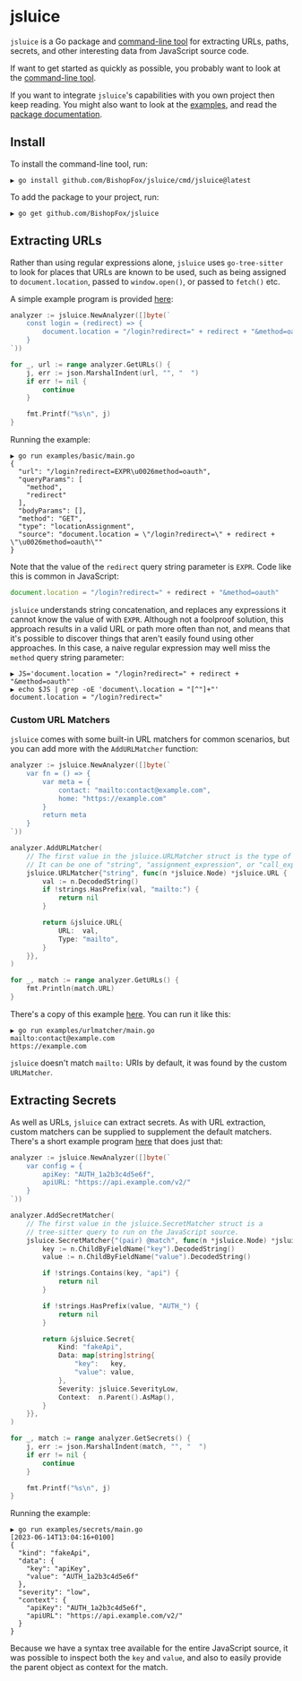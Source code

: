 # jsluice

`jsluice` is a Go package and [command-line tool](/cmd/jsluice/) for extracting URLs, paths, secrets,
and other interesting data from JavaScript source code.

If want to get started as quickly as possible, you probably want to look at the [command-line tool](/cmd/jsluice/).

If you want to integrate `jsluice`'s capabilities with you own project then keep reading. You might also want to
look at the [examples](/examples/), and read the [package documentation](https://pkg.go.dev/github.com/BishopFox/jsluice).

## Install

To install the command-line tool, run:

```
▶ go install github.com/BishopFox/jsluice/cmd/jsluice@latest
```

To add the package to your project, run:

```
▶ go get github.com/BishopFox/jsluice
```

## Extracting URLs

Rather than using regular expressions alone, `jsluice` uses `go-tree-sitter` to look for places that URLs are known to be used,
such as being assigned to `document.location`, passed to `window.open()`, or passed to `fetch()` etc.

A simple example program is provided [here](/examples/basic/main.go):

```go
analyzer := jsluice.NewAnalyzer([]byte(`
    const login = (redirect) => {
        document.location = "/login?redirect=" + redirect + "&method=oauth"
    }
`))

for _, url := range analyzer.GetURLs() {
    j, err := json.MarshalIndent(url, "", "  ")
    if err != nil {
        continue
    }

    fmt.Printf("%s\n", j)
}
```

Running the example:
```
▶ go run examples/basic/main.go
{
  "url": "/login?redirect=EXPR\u0026method=oauth",
  "queryParams": [
    "method",
    "redirect"
  ],
  "bodyParams": [],
  "method": "GET",
  "type": "locationAssignment",
  "source": "document.location = \"/login?redirect=\" + redirect + \"\u0026method=oauth\""
}
```

Note that the value of the `redirect` query string parameter is `EXPR`.
Code like this is common in JavaScript:

```javascript
document.location = "/login?redirect=" + redirect + "&method=oauth"
```

`jsluice` understands string concatenation, and replaces any expressions it cannot know the value
of with `EXPR`. Although not a foolproof solution, this approach results in a valid URL or path
more often than not, and means that it's possible to discover things that aren't easily found using
other approaches. In this case, a naive regular expression may well miss the `method` query string
parameter:

```
▶ JS='document.location = "/login?redirect=" + redirect + "&method=oauth"'
▶ echo $JS | grep -oE 'document\.location = "[^"]+"'
document.location = "/login?redirect="
```

### Custom URL Matchers

`jsluice` comes with some built-in URL matchers for common scenarios, but you can add more
with the `AddURLMatcher` function:

```go
analyzer := jsluice.NewAnalyzer([]byte(`
    var fn = () => {
        var meta = {
            contact: "mailto:contact@example.com",
            home: "https://example.com"
        }
        return meta
    }
`))

analyzer.AddURLMatcher(
    // The first value in the jsluice.URLMatcher struct is the type of node to look for.
    // It can be one of "string", "assignment_expression", or "call_expression"
    jsluice.URLMatcher{"string", func(n *jsluice.Node) *jsluice.URL {
        val := n.DecodedString()
        if !strings.HasPrefix(val, "mailto:") {
            return nil
        }

        return &jsluice.URL{
            URL:  val,
            Type: "mailto",
        }
    }},
)

for _, match := range analyzer.GetURLs() {
    fmt.Println(match.URL)
}
```

There's a copy of this example [here](/examples/urlmatcher/main.go). You can run it like this:

```
▶ go run examples/urlmatcher/main.go
mailto:contact@example.com
https://example.com
```

`jsluice` doesn't match `mailto:` URIs by default, it was found by the custom `URLMatcher`.


## Extracting Secrets

As well as URLs, `jsluice` can extract secrets. As with URL extraction, custom matchers can
be supplied to supplement the default matchers. There's a short example program [here](/examples/secrets/main.go)
that does just that:

```go
analyzer := jsluice.NewAnalyzer([]byte(`
    var config = {
        apiKey: "AUTH_1a2b3c4d5e6f",
        apiURL: "https://api.example.com/v2/"
    }
`))

analyzer.AddSecretMatcher(
    // The first value in the jsluice.SecretMatcher struct is a
    // tree-sitter query to run on the JavaScript source.
    jsluice.SecretMatcher{"(pair) @match", func(n *jsluice.Node) *jsluice.Secret {
        key := n.ChildByFieldName("key").DecodedString()
        value := n.ChildByFieldName("value").DecodedString()

        if !strings.Contains(key, "api") {
            return nil
        }

        if !strings.HasPrefix(value, "AUTH_") {
            return nil
        }

        return &jsluice.Secret{
            Kind: "fakeApi",
            Data: map[string]string{
                "key":   key,
                "value": value,
            },
            Severity: jsluice.SeverityLow,
            Context:  n.Parent().AsMap(),
        }
    }},
)

for _, match := range analyzer.GetSecrets() {
    j, err := json.MarshalIndent(match, "", "  ")
    if err != nil {
        continue
    }

    fmt.Printf("%s\n", j)
}
```

Running the example:

```
▶ go run examples/secrets/main.go
[2023-06-14T13:04:16+0100]
{
  "kind": "fakeApi",
  "data": {
    "key": "apiKey",
    "value": "AUTH_1a2b3c4d5e6f"
  },
  "severity": "low",
  "context": {
    "apiKey": "AUTH_1a2b3c4d5e6f",
    "apiURL": "https://api.example.com/v2/"
  }
}
```

Because we have a syntax tree available for the entire JavaScript source,
it was possible to inspect both the `key` and `value`, and also to easily
provide the parent object as context for the match.
